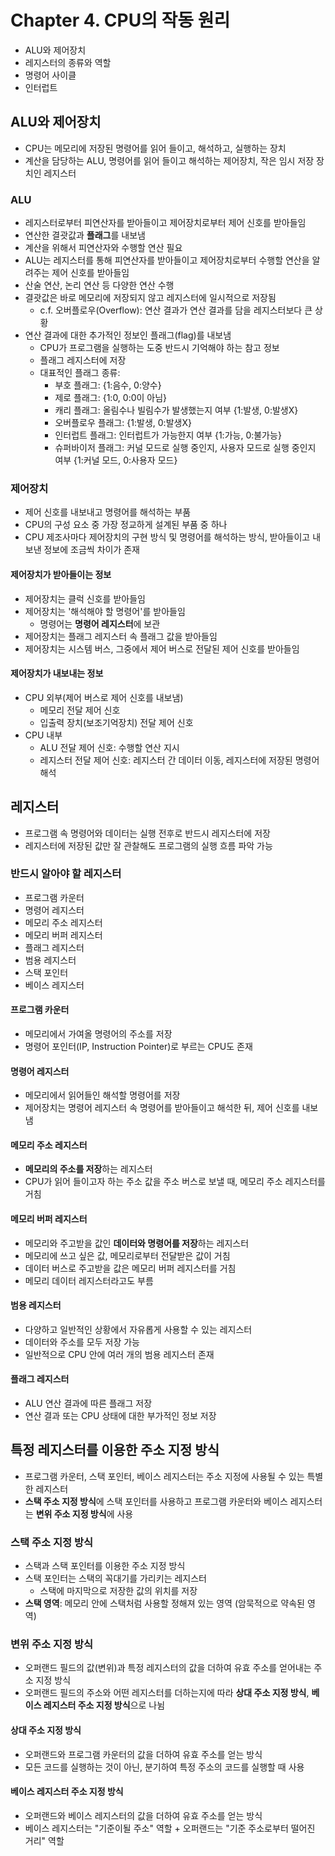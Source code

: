 # Chapter 4. CPU의 작동 원리

- ALU와 제어장치
- 레지스터의 종류와 역할
- 명령어 사이클
- 인터럽트


## ALU와 제어장치

- CPU는 메모리에 저장된 명령어를 읽어 들이고, 해석하고, 실행하는 장치
- 계산을 담당하는 ALU, 명령어를 읽어 들이고 해석하는 제어장치, 작은 임시 저장 장치인 레지스터

### ALU

- 레지스터로부터 피연산자를 받아들이고 제어장치로부터 제어 신호를 받아들임
- 연산한 결괏값과 **플래그**를 내보냄
- 계산을 위해서 피연산자와 수행할 연산 필요
- ALU는 레지스터를 통해 피연산자를 받아들이고 제어장치로부터 수행할 연산을 알려주는 제어 신호를 받아들임
- 산술 연산, 논리 연산 등 다양한 연산 수행
- 결괏값은 바로 메모리에 저장되지 않고 레지스터에 일시적으로 저장됨
  - c.f. 오버플로우(Overflow): 연산 결과가 연산 결과를 담을 레지스터보다 큰 상황
- 연산 결과에 대한 추가적인 정보인 플래그(flag)를 내보냄
  - CPU가 프로그램을 실행하는 도중 반드시 기억해야 하는 참고 정보
  - 플래그 레지스터에 저장
  - 대표적인 플래그 종류:
    - 부호 플래그: {1:음수, 0:양수}
    - 제로 플래그: {1:0, 0:0이 아님}
    - 캐리 플래그: 올림수나 빌림수가 발생했는지 여부 {1:발생, 0:발생X}
    - 오버플로우 플래그: {1:발생, 0:발생X}
    - 인터럽트 플래그: 인터럽트가 가능한지 여부 {1:가능, 0:불가능}
    - 슈퍼바이저 플래그: 커널 모드로 실행 중인지, 사용자 모드로 실행 중인지 여부 {1:커널 모드, 0:사용자 모드}

### 제어장치

- 제어 신호를 내보내고 명령어를 해석하는 부품
- CPU의 구성 요소 중 가장 정교하게 설계된 부품 중 하나
- CPU 제조사마다 제어장치의 구현 방식 및 명령어를 해석하는 방식, 받아들이고 내보낸 정보에 조금씩 차이가 존재

#### 제어장치가 받아들이는 정보

- 제어장치는 클럭 신호를 받아들임
- 제어장치는 '해석해야 할 명령어'를 받아들임
  - 명령어는 **명령어 레지스터**에 보관
- 제어장치는 플래그 레지스터 속 플래그 값을 받아들임
- 제어장치는 시스템 버스, 그중에서 제어 버스로 전달된 제어 신호를 받아들임

#### 제어장치가 내보내는 정보
- CPU 외부(제어 버스로 제어 신호를 내보냄)
  - 메모리 전달 제어 신호
  - 입출력 장치(보조기억장치) 전달 제어 신호
- CPU 내부
  - ALU 전달 제어 신호: 수행할 연산 지시
  - 레지스터 전달 제어 신호: 레지스터 간 데이터 이동, 레지스터에 저장된 명령어 해석


## 레지스터

- 프로그램 속 명령어와 데이터는 실행 전후로 반드시 레지스터에 저장
- 레지스터에 저장된 값만 잘 관찰해도 프로그램의 실행 흐름 파악 가능

### 반드시 알아야 할 레지스터

- 프로그램 카운터
- 명령어 레지스터
- 메모리 주소 레지스터
- 메모리 버퍼 레지스터
- 플래그 레지스터
- 범용 레지스터
- 스택 포인터
- 베이스 레지스터


#### 프로그램 카운터

- 메모리에서 가여올 명령어의 주소를 저장
- 명령어 포인터(IP, Instruction Pointer)로 부르는 CPU도 존재

#### 명령어 레지스터

- 메모리에서 읽어들인 해석할 명령어를 저장
- 제어장치는 명령어 레지스터 속 명령어를 받아들이고 해석한 뒤, 제어 신호를 내보냄

#### 메모리 주소 레지스터

- **메모리의 주소를 저장**하는 레지스터
- CPU가 읽어 들이고자 하는 주소 값을 주소 버스로 보낼 때, 메모리 주소 레지스터를 거침

#### 메모리 버퍼 레지스터

- 메모리와 주고받을 값인 **데이터와 명령어를 저장**하는 레지스터
- 메모리에 쓰고 싶은 값, 메모리로부터 전달받은 값이 거침
- 데이터 버스로 주고받을 값은 메모리 버퍼 레지스터를 거침
- 메모리 데이터 레지스터라고도 부름

#### 범용 레지스터

- 다양하고 일반적인 상황에서 자유롭게 사용할 수 있는 레지스터
- 데이터와 주소를 모두 저장 가능
- 일반적으로 CPU 안에 여러 개의 범용 레지스터 존재

#### 플래그 레지스터

- ALU 연산 결과에 따른 플래그 저장
- 연산 결과 또는 CPU 상태에 대한 부가적인 정보 저장

## 특정 레지스터를 이용한 주소 지정 방식

- 프로그램 카운터, 스택 포인터, 베이스 레지스터는 주소 지정에 사용될 수 있는 특별한 레지스터
- **스택 주소 지정 방식**에 스택 포인터를 사용하고 프로그램 카운터와 베이스 레지스터는 **변위 주소 지정 방식**에 사용

### 스택 주소 지정 방식

- 스택과 스택 포인터를 이용한 주소 지정 방식
- 스택 포인터는 스택의 꼭대기를 가리키는 레지스터
  - 스택에 마지막으로 저장한 값의 위치를 저장
- **스택 영역**: 메모리 안에 스택처럼 사용할 정해져 있는 영역 (암묵적으로 약속된 영역)

### 변위 주소 지정 방식

- 오퍼랜드 필드의 값(변위)과 특정 레지스터의 값을 더하여 유효 주소를 얻어내는 주소 지정 방식
- 오퍼랜드 필드의 주소와 어떤 레지스터를 더하는지에 따라 **상대 주소 지정 방식**, **베이스 레지스터 주소 지정 방식**으로 나뉨

#### 상대 주소 지정 방식

- 오퍼랜드와 프로그램 카운터의 값을 더하여 유효 주소를 얻는 방식
- 모든 코드를 실행하는 것이 아닌, 분기하여 특정 주소의 코드를 실행할 때 사용

#### 베이스 레지스터 주소 지정 방식

- 오퍼랜드와 베이스 레지스터의 값을 더하여 유효 주소를 얻는 방식
- 베이스 레지스터는 "기준이될 주소" 역할 + 오퍼랜드는 "기준 주소로부터 떨어진 거리" 역할

